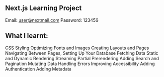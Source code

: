 ## Next.js Learning Project

Email: user@nextmail.com
Password: 123456

## What I learnt:
CSS Styling
Optimizing Fonts and Images 
Creating Layouts and Pages
Navigating Between Pages, 
Setting Up Your Database
Fetching Data
Static and Dynamic Rendering
Streaming
Partial Prerendering
Adding Search and Pagination
Mutating Data
Handling Errors
Improving Accessibility
Adding Authentication
Adding Metadata
